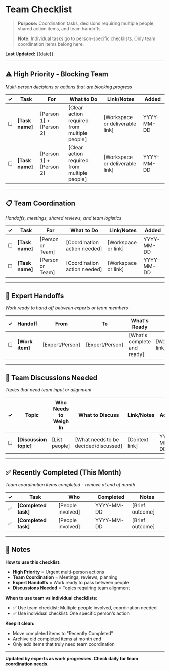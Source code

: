 # Team Checklist

> **Purpose:** Coordination tasks, decisions requiring multiple people, shared action items, and team handoffs.
> 
> **Note:** Individual tasks go to person-specific checklists. Only team coordination items belong here.

**Last Updated:** {{date}}

---

## ⚠️ High Priority - Blocking Team

*Multi-person decisions or actions that are blocking progress*

| ✓ | Task | For | What to Do | Link/Notes | Added |
|---|------|-----|------------|------------|-------|
| ☐ | **[Task name]** | [Person 1] + [Person 2] | [Clear action required from multiple people] | [Workspace or deliverable link] | YYYY-MM-DD |
| ☐ | **[Task name]** | [Person 1] + [Person 2] | [Clear action required from multiple people] | [Workspace or deliverable link] | YYYY-MM-DD |

---

## 📋 Team Coordination

*Handoffs, meetings, shared reviews, and team logistics*

| ✓ | Task | For | What to Do | Link/Notes | Added |
|---|------|-----|------------|------------|-------|
| ☐ | **[Task name]** | [Person or Team] | [Coordination action needed] | [Workspace or link] | YYYY-MM-DD |
| ☐ | **[Task name]** | [Person or Team] | [Coordination action needed] | [Workspace or link] | YYYY-MM-DD |

---

## 🔄 Expert Handoffs

*Work ready to hand off between experts or team members*

| ✓ | Handoff | From | To | What's Ready | Link | Added |
|---|---------|------|----|--------------|------|-------|
| ☐ | **[Work item]** | [Expert/Person] | [Expert/Person] | [What's complete and ready] | [Workspace link] | YYYY-MM-DD |

---

## 💬 Team Discussions Needed

*Topics that need team input or alignment*

| ✓ | Topic | Who Needs to Weigh In | What to Discuss | Link/Notes | Added |
|---|-------|----------------------|-----------------|------------|-------|
| ☐ | **[Discussion topic]** | [List people] | [What needs to be decided/discussed] | [Context link] | YYYY-MM-DD |

---

## ✅ Recently Completed (This Month)

*Team coordination items completed - remove at end of month*

| ✓ | Task | Who | Completed | Notes |
|---|------|-----|-----------|-------|
| ✅ | **[Completed task]** | [People involved] | YYYY-MM-DD | [Brief outcome] |
| ✅ | **[Completed task]** | [People involved] | YYYY-MM-DD | [Brief outcome] |

---

## 📝 Notes

**How to use this checklist:**

- **High Priority** = Urgent multi-person actions
- **Team Coordination** = Meetings, reviews, planning
- **Expert Handoffs** = Work ready to pass between people
- **Discussions Needed** = Topics requiring team alignment

**When to use team vs individual checklists:**
- ✅ Use team checklist: Multiple people involved, coordination needed
- ✅ Use individual checklist: One specific person's action

**Keep it clean:**
- Move completed items to "Recently Completed"
- Archive old completed items at month end
- Only add items that truly need team coordination

---

**Updated by experts as work progresses. Check daily for team coordination needs.**


